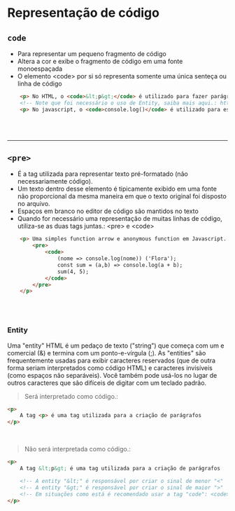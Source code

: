 # Representação de código

## <code>code</code> 
- Para representar um pequeno fragmento de código 
- Altera a cor e exibe o fragmento de código em uma fonte monoespaçada
- O elemento &lt;code&gt; por si só representa somente uma única senteça ou linha de código

```html
    <p> No HTML, o <code>&lt;p&gt;</code> é utilizado para fazer parágrafos </p>
    <!-- Note que foi necessário o uso de Entity, saiba mais aqui.: https://developer.mozilla.org/en-US/docs/Glossary/Entity> -->
    <p> No javascript, o <code>console.log()</code> é utilizado para escrever no console </p>
```

</br>
</br>

______________________________________________________________________________

## <code>&lt;pre&gt;</code>
- É a tag utilizada para representar texto pré-formatado (não necessariamente código).
- Um texto dentro desse elemento é tipicamente exibido em uma fonte não proporcional da mesma maneira em que o texto original foi disposto no arquivo. 
- Espaços em branco no editor de código são mantidos no texto
- Quando for necessário uma representação de muitas linhas de código, utiliza-se as duas tags juntas.: &lt;pre&gt; e &lt;code&gt;

```html
    <p> Uma simples function arrow e anonymous function em Javascript.:
        <pre> 
            <code>
                (nome => console.log(nome)) ('Flora');
                const sum = (a,b) => console.log(a + b);
                sum(4, 5);
            </code>
        </pre>
    </p>
```

</br>
</br>

### Entity 
Uma "entity" HTML é um pedaço de texto ("string") que começa com um e comercial (&) e termina com um ponto-e-vírgula (;). As "entities" são frequentemente usadas para exibir caracteres reservados (que de outra forma seriam interpretados como código HTML) e caracteres invisíveis (como espaços não separáveis). Você também pode usá-los no lugar de outros caracteres que são difíceis de digitar com um teclado padrão.

>Será interpretado como código.:
```html
<p>
    A tag <p> é uma tag utilizada para a criação de parágrafos 
</p>
```

</br>

>Não será interpretada como código.:
```html
<p>
    A tag &lt;p&gt; é uma tag utilizada para a criação de parágrafos

    <!-- A entity "&lt;" é responsável por criar o sinal de menor "<"                                 -->
    <!-- A entity "&gt;" é responsável por criar o sinal de maior ">"                                 -->
    <!-- Em situações como está é recomendado usar a tag "code": <code> &lt; p &gt; </code>           -->
</p>
```


